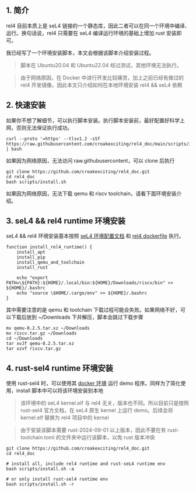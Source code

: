 ## 1. 简介

rel4 目前本质上是 seL4 链接的一个静态库，因此二者可以在同一个环境中编译、运行。换句话说，rel4 只需要在 seL4 编译运行环境的基础上增加 rust 安装即可。

我已经写了一个环境安装脚本，本文会根据该脚本介绍安装过程。

> 脚本在 Ubuntu20.04 和 Ubuntu22.04 经过测试，其他环境无法执行。

> 由于网络原因，在 Docker 中进行开发比较痛苦，加上之前已经有做过的 rel4 开发镜像，因此本文只介绍如何在本地环境安装 rel4 && seL4 依赖

## 2. 快速安装

如果你不想了解细节，可以执行脚本安装。执行脚本安装前，最好配置好科学上网，否则无法保证执行成功。

```
curl --proto '=https' --tlsv1.2 -sSf https://raw.githubusercontent.com/croakexciting/rel4_doc/main/scripts/install.sh | bash
```

如果因为网络原因，无法访问 raw.githubusercontent，可以 clone 后执行

```
git clone https://github.com/croakexciting/rel4_doc.git
cd rel4_doc
bash scripts/install.sh
```

如果因为网络原因，无法下载 qemu 和 riscv toolchain，请看下面环境安装介绍。

## 3. seL4 && rel4 runtime 环境安装

seL4 && rel4 环境安装基本按照 [seL4 环境配置文档](https://docs.sel4.systems/projects/buildsystem/host-dependencies.html) 和 [rel4 dockerfile](https://github.com/yfblock/rel4-docker/blob/main/Dockerfile) 执行。

```
function install_rel4_runtime() {
    install_apt
    install_pip
    install_qemu_and_toolchain
    install_rust

    echo "export PATH=\${PATH}:${HOME}/.local/bin:${HOME}/Downloads/riscv/bin" >> ${HOME}/.bashrc
    echo "source \$HOME/.cargo/env" >> ${HOME}/.bashrc
}
```

其中需要注意的是 qemu 和 toolchain 下载过程可能会失败。如果网络不好，可以下载后放到 ~/Downloads 下并解压，脚本会跳过下载步骤

```
mv qemu-8.2.5.tar.xz ~/Downloads
mv riscv.tar.gz ~/Downloads
cd ~/Downloads
tar xvJf qemu-8.2.5.tar.xz
tar xzvf riscv.tar.gz
```

## 4. rust-sel4 runtime 环境安装

使用 rust-sel4 时，可以使用其 [docker 环境](https://github.com/seL4/rust-root-task-demo) 运行 demo 程序。同样为了简化使用，install 脚本中可以将该环境安装到本地

> 该环境中的 seL4 kernel.elf 与 rel4 无关，版本也不同。所以目前只是按照 rust-sel4 官方文档，在 seL4 原生 kernel 上运行 demo。后续会将 kernel.elf 替换为 rel4 项目中的 kernel

> 由于安装该脚本需要 rust-2024-09-01 以上版本，因此不要在有 rust-toolchain.toml 的文件夹中运行该脚本，以免 rust 版本冲突


```
git clone https://github.com/croakexciting/rel4_doc.git
cd rel4_doc

# install all, include rel4 runtime and rust-seL4 runtime env
bash scripts/install.sh -a

# or only install rust-sel4 runtime env
bash scripts/install.sh -r

```
